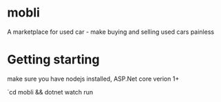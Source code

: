 # mobli
A marketplace for used car - make buying and selling used cars painless

# Getting starting
make sure you have nodejs installed, ASP.Net core verion 1+

`cd mobli && dotnet watch run
